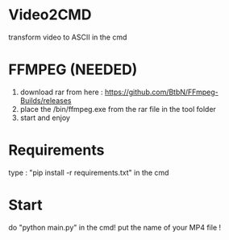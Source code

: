 # Video2CMD
transform video to ASCII in the cmd

# FFMPEG (NEEDED)

1. download rar from here : https://github.com/BtbN/FFmpeg-Builds/releases
2. place the /bin/ffmpeg.exe from the rar file in the tool folder
3. start and enjoy

# Requirements

type : "pip install -r requirements.txt" in the cmd

# Start

do "python main.py" in the cmd!
put the name of your MP4 file !

